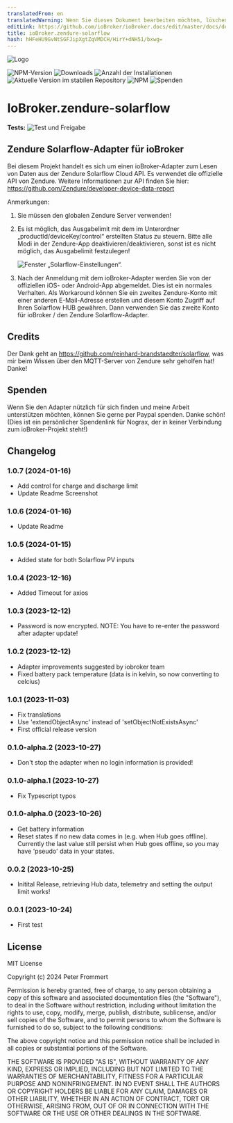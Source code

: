 ```yaml
---
translatedFrom: en
translatedWarning: Wenn Sie dieses Dokument bearbeiten möchten, löschen Sie bitte das Feld "translationsFrom". Andernfalls wird dieses Dokument automatisch erneut übersetzt
editLink: https://github.com/ioBroker/ioBroker.docs/edit/master/docs/de/adapterref/iobroker.zendure-solarflow/README.md
title: ioBroker.zendure-solarflow
hash: hHFeHU9GvNtSGFJipXgtZqVMDCH/HirY+dNH51/bxwg=
---
```

![Logo](../../../en/adapterref/iobroker.zendure-solarflow/admin/zendure-solarflow.png)

![NPM-Version](https://img.shields.io/npm/v/iobroker.zendure-solarflow.svg)
![Downloads](https://img.shields.io/npm/dm/iobroker.zendure-solarflow.svg)
![Anzahl der Installationen](https://iobroker.live/badges/zendure-solarflow-installed.svg)
![Aktuelle Version im stabilen Repository](https://iobroker.live/badges/zendure-solarflow-stable.svg)
![NPM](https://nodei.co/npm/iobroker.zendure-solarflow.png?downloads=true)
![Spenden](https://img.shields.io/badge/Donate-PayPal-green.svg)

# IoBroker.zendure-solarflow
**Tests:** ![Test und Freigabe](https://github.com/nograx/ioBroker.zendure-solarflow/workflows/Test%20and%20Release/badge.svg)

## Zendure Solarflow-Adapter für ioBroker
Bei diesem Projekt handelt es sich um einen ioBroker-Adapter zum Lesen von Daten aus der Zendure Solarflow Cloud API. Es verwendet die offizielle API von Zendure.
Weitere Informationen zur API finden Sie hier: https://github.com/Zendure/developer-device-data-report

Anmerkungen:

1. Sie müssen den globalen Zendure Server verwenden!

2. Es ist möglich, das Ausgabelimit mit dem im Unterordner „productId/deviceKey/control“ erstellten Status zu steuern. Bitte alle Modi in der Zendure-App deaktivieren/deaktivieren, sonst ist es nicht möglich, das Ausgabelimit festzulegen!

    ![Fenster „Solarflow-Einstellungen“.](https://raw.github.com/nograx/ioBroker.zendure-solarflow/master/Screenshots/ZendureSolarflowSettings.png)

3. Nach der Anmeldung mit dem ioBroker-Adapter werden Sie von der offiziellen iOS- oder Android-App abgemeldet. Dies ist ein normales Verhalten. Als Workaround können Sie ein zweites Zendure-Konto mit einer anderen E-Mail-Adresse erstellen und diesem Konto Zugriff auf Ihren Solarflow HUB gewähren. Dann verwenden Sie das zweite Konto für ioBroker / den Zendure Solarflow-Adapter.

## Credits
Der Dank geht an https://github.com/reinhard-brandstaedter/solarflow, was mir beim Wissen über den MQTT-Server von Zendure sehr geholfen hat! Danke!

## Spenden
Wenn Sie den Adapter nützlich für sich finden und meine Arbeit unterstützen möchten, können Sie gerne per Paypal spenden. Danke schön! (Dies ist ein persönlicher Spendenlink für Nograx, der in keiner Verbindung zum ioBroker-Projekt steht!)<br />

## Changelog
### 1.0.7 (2024-01-16)
- Add control for charge and discharge limit
- Update Readme Screenshot

### 1.0.6 (2024-01-16)
- Update Readme

### 1.0.5 (2024-01-15)
- Added state for both Solarflow PV inputs

### 1.0.4 (2023-12-16)

- Added Timeout for axios

### 1.0.3 (2023-12-12)

- Password is now encrypted. NOTE: You have to re-enter the password after adapter update!

### 1.0.2 (2023-12-12)

- Adapter improvements suggested by iobroker team
- Fixed battery pack temperature (data is in kelvin, so now converting to celcius)

### 1.0.1 (2023-11-03)

- Fix translations
- Use 'extendObjectAsync' instead of 'setObjectNotExistsAsync'
- First official release version

### 0.1.0-alpha.2 (2023-10-27)

- Don't stop the adapter when no login information is provided!

### 0.1.0-alpha.1 (2023-10-27)

- Fix Typescript typos

### 0.1.0-alpha.0 (2023-10-26)

- Get battery information
- Reset states if no new data comes in (e.g. when Hub goes offline). Currently the last value still persist when Hub goes offline, so you may have 'pseudo' data in your states.

### 0.0.2 (2023-10-25)

- Initital Release, retrieving Hub data, telemetry and setting the output limit works!

### 0.0.1 (2023-10-24)

- First test

## License

MIT License

Copyright (c) 2024 Peter Frommert

Permission is hereby granted, free of charge, to any person obtaining a copy
of this software and associated documentation files (the "Software"), to deal
in the Software without restriction, including without limitation the rights
to use, copy, modify, merge, publish, distribute, sublicense, and/or sell
copies of the Software, and to permit persons to whom the Software is
furnished to do so, subject to the following conditions:

The above copyright notice and this permission notice shall be included in all
copies or substantial portions of the Software.

THE SOFTWARE IS PROVIDED "AS IS", WITHOUT WARRANTY OF ANY KIND, EXPRESS OR
IMPLIED, INCLUDING BUT NOT LIMITED TO THE WARRANTIES OF MERCHANTABILITY,
FITNESS FOR A PARTICULAR PURPOSE AND NONINFRINGEMENT. IN NO EVENT SHALL THE
AUTHORS OR COPYRIGHT HOLDERS BE LIABLE FOR ANY CLAIM, DAMAGES OR OTHER
LIABILITY, WHETHER IN AN ACTION OF CONTRACT, TORT OR OTHERWISE, ARISING FROM,
OUT OF OR IN CONNECTION WITH THE SOFTWARE OR THE USE OR OTHER DEALINGS IN THE
SOFTWARE.